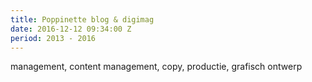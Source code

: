 ```yaml
---
title: Poppinette blog & digimag
date: 2016-12-12 09:34:00 Z
period: 2013 - 2016
---
```


management, content management, copy, productie, grafisch ontwerp 
